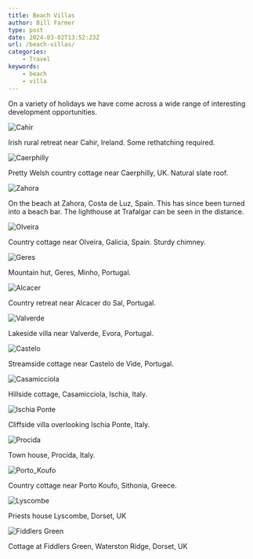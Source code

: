 ```yaml
---
title: Beach Villas
author: Bill Farmer
type: post
date: 2024-03-02T13:52:23Z
url: /beach-villas/
categories:
    - Travel
keywords:
    - beach
    - villa
---
```


On a variety of holidays we have come across a wide range of
interesting development opportunities.

![Cahir](images/2024/03/Irish.jpg)

Irish rural retreat near Cahir, Ireland. Some rethatching required.

![Caerphilly](images/2024/03/Welsh.jpg)

Pretty Welsh country cottage near Caerphilly, UK. Natural slate roof.

![Zahora](images/2024/03/Zahora.jpg)

On the beach at Zahora, Costa de Luz, Spain. This has since been
turned into a beach bar. The lighthouse at Trafalgar can be seen in
the distance.

![Olveira](images/2024/03/Olveira.jpg)

Country cottage near Olveira, Galicia, Spain. Sturdy chimney. 

![Geres](images/2024/03/Geres.jpg)

Mountain hut, Geres, Minho, Portugal.

![Alcacer](images/2024/03/Alcacer.jpg)

Country retreat near Alcacer do Sal, Portugal.

![Valverde](images/2024/03/Valverde.jpg)

Lakeside villa near Valverde, Evora, Portugal.

![Castelo](images/2024/03/Castelo.jpg)

Streamside cottage near Castelo de Vide, Portugal.

![Casamicciola](images/2024/03/Casamicciola.jpg)

Hillside cottage, Casamicciola, Ischia, Italy.

![Ischia Ponte](images/2024/03/Ischia_Ponte.jpg)

Cliffside villa overlooking Ischia Ponte, Italy.

![Procida](images/2024/03/Procida.jpg)

Town house, Procida, Italy.

![Porto_Koufo](images/2024/03/Porto_Koufo.jpg)

Country cottage near Porto Koufo, Sithonia, Greece.

![Lyscombe](images/2024/03/Lyscombe.jpg)

Priests house Lyscombe, Dorset, UK

![Fiddlers Green](images/2024/03/Fiddlers.jpg)

Cottage at Fiddlers Green, Waterston Ridge, Dorset, UK
